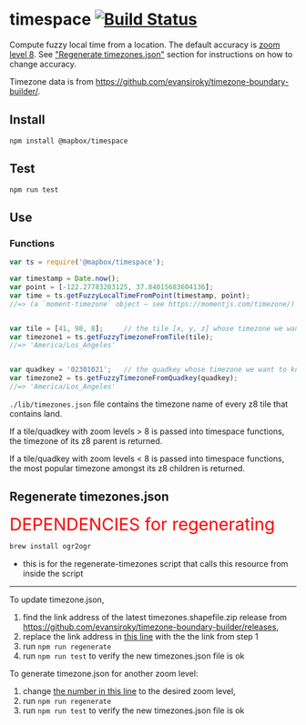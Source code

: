 # timespace [![Build Status](https://travis-ci.org/mapbox/timespace.svg?branch=master)](https://travis-ci.org/mapbox/timespace)
Compute fuzzy local time from a location. The default accuracy is [zoom level 8](http://wiki.openstreetmap.org/wiki/Zoom_levels). See ["Regenerate timezones.json"](https://github.com/mapbox/timespace#regenerate-timezonesjson) section for instructions on how to change accuracy.

Timezone data is from https://github.com/evansiroky/timezone-boundary-builder/.

## Install
```
npm install @mapbox/timespace
```

## Test
```
npm run test
```

## Use

### Functions

```js
var ts = require('@mapbox/timespace');

var timestamp = Date.now();
var point = [-122.27783203125, 37.84015683604136];
var time = ts.getFuzzyLocalTimeFromPoint(timestamp, point);
//=> (a `moment-timezone` object – see https://momentjs.com/timezone/)


var tile = [41, 98, 8];     // the tile [x, y, z] whose timezone we want to know
var timezone1 = ts.getFuzzyTimezoneFromTile(tile);
//=> 'America/Los_Angeles'


var quadkey = '02301021';   // the quadkey whose timezone we want to know
var timezone2 = ts.getFuzzyTimezoneFromQuadkey(quadkey);
//=> 'America/Los_Angeles'
```

`./lib/timezones.json` file contains the timezone name of every z8 tile that contains land.


If a tile/quadkey with zoom levels > 8 is passed into timespace functions, the timezone of its z8 parent is returned.

If a tile/quadkey with zoom levels < 8 is passed into timespace functions, the most popular timezone amongst its z8 children is returned.


## Regenerate timezones.json

<span style="font-size: 30px; color: red;">DEPENDENCIES for regenerating</span>
```sh
brew install ogr2ogr
```
* this is for the regenerate-timezones script that calls this resource from inside the script 

---

To update timezone.json,
1. find the link address of the latest timezones.shapefile.zip release from https://github.com/evansiroky/timezone-boundary-builder/releases,
2. replace the link address in [this line](https://github.com/mapbox/timespace/blob/master/regenerate/regenerate-timezones.sh#L1) with the the link from step 1
3. run `npm run regenerate`
4. run `npm run test` to verify the new timezones.json file is ok


To generate timezone.json for another zoom level:
1. change [the number in this line](https://github.com/mapbox/timespace/blob/master/regenerate/regenerate-timezones.sh#L8) to the desired zoom level,
2. run `npm run regenerate`
3. run `npm run test` to verify the new timezones.json file is ok

